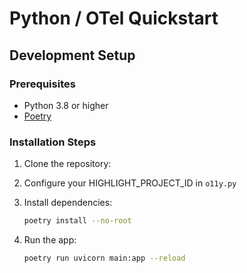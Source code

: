# Python / OTel Quickstart

## Development Setup

### Prerequisites
- Python 3.8 or higher
- [Poetry](https://python-poetry.org/docs/#installation)

### Installation Steps
1. Clone the repository:
2. Configure your HIGHLIGHT_PROJECT_ID in `o11y.py`
3. Install dependencies:
   ```bash
   poetry install --no-root
   ```

4. Run the app:
   ```bash
   poetry run uvicorn main:app --reload
   ```